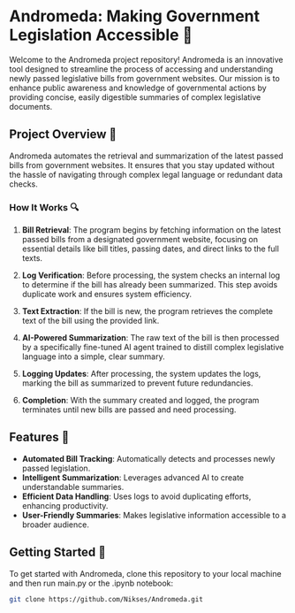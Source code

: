 # Andromeda: Making Government Legislation Accessible 🌌

Welcome to the Andromeda project repository! Andromeda is an innovative tool designed to streamline the process of accessing and understanding newly passed legislative bills from government websites. Our mission is to enhance public awareness and knowledge of governmental actions by providing concise, easily digestible summaries of complex legislative documents.

## Project Overview 📘

Andromeda automates the retrieval and summarization of the latest passed bills from government websites. It ensures that you stay updated without the hassle of navigating through complex legal language or redundant data checks.

### How It Works 🔍

1. **Bill Retrieval**: The program begins by fetching information on the latest passed bills from a designated government website, focusing on essential details like bill titles, passing dates, and direct links to the full texts.

2. **Log Verification**: Before processing, the system checks an internal log to determine if the bill has already been summarized. This step avoids duplicate work and ensures system efficiency.

3. **Text Extraction**: If the bill is new, the program retrieves the complete text of the bill using the provided link.

4. **AI-Powered Summarization**: The raw text of the bill is then processed by a specifically fine-tuned AI agent trained to distill complex legislative language into a simple, clear summary.

5. **Logging Updates**: After processing, the system updates the logs, marking the bill as summarized to prevent future redundancies.

6. **Completion**: With the summary created and logged, the program terminates until new bills are passed and need processing.

## Features 🌟

- **Automated Bill Tracking**: Automatically detects and processes newly passed legislation.
- **Intelligent Summarization**: Leverages advanced AI to create understandable summaries.
- **Efficient Data Handling**: Uses logs to avoid duplicating efforts, enhancing productivity.
- **User-Friendly Summaries**: Makes legislative information accessible to a broader audience.

## Getting Started 🚀

To get started with Andromeda, clone this repository to your local machine and then run main.py or the .ipynb notebook:

```bash
git clone https://github.com/Nikses/Andromeda.git
